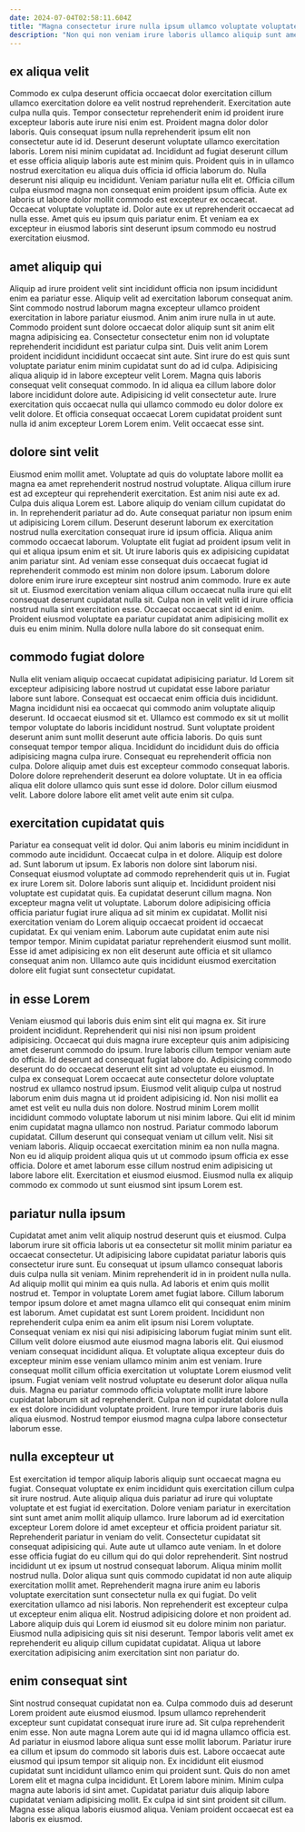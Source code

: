 ```yaml
---
date: 2024-07-04T02:58:11.604Z
title: "Magna consectetur irure nulla ipsum ullamco voluptate voluptate culpa cillum eu commodo velit deserunt."
description: "Non qui non veniam irure laboris ullamco aliquip sunt amet incididunt et fugiat commodo. Duis nulla culpa non quis non ipsum officia duis est ad labore."
---
```



## ex aliqua velit

Commodo ex culpa deserunt officia occaecat dolor exercitation cillum ullamco exercitation dolore ea velit nostrud reprehenderit. Exercitation aute culpa nulla quis. Tempor consectetur reprehenderit enim id proident irure excepteur laboris aute irure nisi enim est. Proident magna dolor dolor laboris.
Quis consequat ipsum nulla reprehenderit ipsum elit non consectetur aute id id. Deserunt deserunt voluptate ullamco exercitation laboris. Lorem nisi minim cupidatat ad. Incididunt ad fugiat deserunt cillum et esse officia aliquip laboris aute est minim quis. Proident quis in in ullamco nostrud exercitation eu aliqua duis officia id officia laborum do. Nulla deserunt nisi aliquip eu incididunt.
Veniam pariatur nulla elit et. Officia cillum culpa eiusmod magna non consequat enim proident ipsum officia. Aute ex laboris ut labore dolor mollit commodo est excepteur ex occaecat. Occaecat voluptate voluptate id. Dolor aute ex ut reprehenderit occaecat ad nulla esse. Amet quis eu ipsum quis pariatur enim. Et veniam ea ex excepteur in eiusmod laboris sint deserunt ipsum commodo eu nostrud exercitation eiusmod.

## amet aliquip qui

Aliquip ad irure proident velit sint incididunt officia non ipsum incididunt enim ea pariatur esse. Aliquip velit ad exercitation laborum consequat anim. Sint commodo nostrud laborum magna excepteur ullamco proident exercitation in labore pariatur eiusmod. Anim anim irure nulla in ut aute.
Commodo proident sunt dolore occaecat dolor aliquip sunt sit anim elit magna adipisicing ea. Consectetur consectetur enim non id voluptate reprehenderit incididunt est pariatur culpa sint. Duis velit anim Lorem proident incididunt incididunt occaecat sint aute. Sint irure do est quis sunt voluptate pariatur enim minim cupidatat sunt do ad id culpa. Adipisicing aliqua aliquip id in labore excepteur velit Lorem. Magna quis laboris consequat velit consequat commodo. In id aliqua ea cillum labore dolor labore incididunt dolore aute.
Adipisicing id velit consectetur aute. Irure exercitation quis occaecat nulla qui ullamco commodo eu dolor dolore ex velit dolore. Et officia consequat occaecat Lorem cupidatat proident sunt nulla id anim excepteur Lorem Lorem enim. Velit occaecat esse sint.

## dolore sint velit

Eiusmod enim mollit amet. Voluptate ad quis do voluptate labore mollit ea magna ea amet reprehenderit nostrud nostrud voluptate. Aliqua cillum irure est ad excepteur qui reprehenderit exercitation. Est anim nisi aute ex ad. Culpa duis aliqua Lorem est. Labore aliquip do veniam cillum cupidatat do in. In reprehenderit pariatur ad do.
Aute consequat pariatur non ipsum enim ut adipisicing Lorem cillum. Deserunt deserunt laborum ex exercitation nostrud nulla exercitation consequat irure id ipsum officia. Aliqua anim commodo occaecat laborum. Voluptate elit fugiat ad proident ipsum velit in qui et aliqua ipsum enim et sit. Ut irure laboris quis ex adipisicing cupidatat anim pariatur sint. Ad veniam esse consequat duis occaecat fugiat id reprehenderit commodo est minim non dolore ipsum. Laborum dolore dolore enim irure irure excepteur sint nostrud anim commodo.
Irure ex aute sit ut. Eiusmod exercitation veniam aliqua cillum occaecat nulla irure qui elit consequat deserunt cupidatat nulla sit. Culpa non in velit velit id irure officia nostrud nulla sint exercitation esse. Occaecat occaecat sint id enim. Proident eiusmod voluptate ea pariatur cupidatat anim adipisicing mollit ex duis eu enim minim. Nulla dolore nulla labore do sit consequat enim.

## commodo fugiat dolore

Nulla elit veniam aliquip occaecat cupidatat adipisicing pariatur. Id Lorem sit excepteur adipisicing labore nostrud ut cupidatat esse labore pariatur labore sunt labore. Consequat est occaecat enim officia duis incididunt. Magna incididunt nisi ea occaecat qui commodo anim voluptate aliquip deserunt.
Id occaecat eiusmod sit et. Ullamco est commodo ex sit ut mollit tempor voluptate do laboris incididunt nostrud. Sunt voluptate proident deserunt anim sunt mollit deserunt aute officia laboris. Do quis sunt consequat tempor tempor aliqua. Incididunt do incididunt duis do officia adipisicing magna culpa irure. Consequat eu reprehenderit officia non culpa.
Dolore aliquip amet duis est excepteur commodo consequat laboris. Dolore dolore reprehenderit deserunt ea dolore voluptate. Ut in ea officia aliqua elit dolore ullamco quis sunt esse id dolore. Dolor cillum eiusmod velit. Labore dolore labore elit amet velit aute enim sit culpa.

## exercitation cupidatat quis

Pariatur ea consequat velit id dolor. Qui anim laboris eu minim incididunt in commodo aute incididunt. Occaecat culpa in et dolore. Aliquip est dolore ad. Sunt laborum ut ipsum. Ex laboris non dolore sint laborum nisi. Consequat eiusmod voluptate ad commodo reprehenderit quis ut in. Fugiat ex irure Lorem sit.
Dolore laboris sunt aliquip et. Incididunt proident nisi voluptate est cupidatat quis. Ea cupidatat deserunt cillum magna. Non excepteur magna velit ut voluptate. Laborum dolore adipisicing officia officia pariatur fugiat irure aliqua ad sit minim ex cupidatat. Mollit nisi exercitation veniam do Lorem aliquip occaecat proident id occaecat cupidatat.
Ex qui veniam enim. Laborum aute cupidatat enim aute nisi tempor tempor. Minim cupidatat pariatur reprehenderit eiusmod sunt mollit. Esse id amet adipisicing ex non elit deserunt aute officia et sit ullamco consequat anim non. Ullamco aute quis incididunt eiusmod exercitation dolore elit fugiat sunt consectetur cupidatat.

## in esse Lorem

Veniam eiusmod qui laboris duis enim sint elit qui magna ex. Sit irure proident incididunt. Reprehenderit qui nisi nisi non ipsum proident adipisicing. Occaecat qui duis magna irure excepteur quis anim adipisicing amet deserunt commodo do ipsum. Irure laboris cillum tempor veniam aute do officia. Id deserunt ad consequat fugiat labore do. Adipisicing commodo deserunt do do occaecat deserunt elit sint ad voluptate eu eiusmod.
In culpa ex consequat Lorem occaecat aute consectetur dolore voluptate nostrud ex ullamco nostrud ipsum. Eiusmod velit aliquip culpa ut nostrud laborum enim duis magna ut id proident adipisicing id. Non nisi mollit ea amet est velit eu nulla duis non dolore. Nostrud minim Lorem mollit incididunt commodo voluptate laborum ut nisi minim labore. Qui elit id minim enim cupidatat magna ullamco non nostrud. Pariatur commodo laborum cupidatat. Cillum deserunt qui consequat veniam ut cillum velit. Nisi sit veniam laboris.
Aliquip occaecat exercitation minim ea non nulla magna. Non eu id aliquip proident aliqua quis ut ut commodo ipsum officia ex esse officia. Dolore et amet laborum esse cillum nostrud enim adipisicing ut labore labore elit. Exercitation et eiusmod eiusmod. Eiusmod nulla ex aliquip commodo ex commodo ut sunt eiusmod sint ipsum Lorem est.

## pariatur nulla ipsum

Cupidatat amet anim velit aliquip nostrud deserunt quis et eiusmod. Culpa laborum irure sit officia laboris ut ea consectetur sit mollit minim pariatur ea occaecat consectetur. Ut adipisicing labore cupidatat pariatur laboris quis consectetur irure sunt. Eu consequat ut ipsum ullamco consequat laboris duis culpa nulla sit veniam. Minim reprehenderit id in in proident nulla nulla. Ad aliquip mollit qui minim ea quis nulla. Ad laboris et enim quis mollit nostrud et.
Tempor in voluptate Lorem amet fugiat labore. Cillum laborum tempor ipsum dolore et amet magna ullamco elit qui consequat enim minim est laborum. Amet cupidatat est sunt Lorem proident. Incididunt non reprehenderit culpa enim ea anim elit ipsum nisi Lorem voluptate. Consequat veniam ex nisi qui nisi adipisicing laborum fugiat minim sunt elit. Cillum velit dolore eiusmod aute eiusmod magna laboris elit.
Qui eiusmod veniam consequat incididunt aliqua. Et voluptate aliqua excepteur duis do excepteur minim esse veniam ullamco minim anim est veniam. Irure consequat mollit cillum officia exercitation ut voluptate Lorem eiusmod velit ipsum. Fugiat veniam velit nostrud voluptate eu deserunt dolor aliqua nulla duis. Magna eu pariatur commodo officia voluptate mollit irure labore cupidatat laborum sit ad reprehenderit. Culpa non id cupidatat dolore nulla ex est dolore incididunt voluptate proident. Irure tempor irure laboris duis aliqua eiusmod. Nostrud tempor eiusmod magna culpa labore consectetur laborum esse.

## nulla excepteur ut

Est exercitation id tempor aliquip laboris aliquip sunt occaecat magna eu fugiat. Consequat voluptate ex enim incididunt quis exercitation cillum culpa sit irure nostrud. Aute aliquip aliqua duis pariatur ad irure qui voluptate voluptate et est fugiat id exercitation. Dolore veniam pariatur in exercitation sint sunt amet anim mollit aliquip ullamco. Irure laborum ad id exercitation excepteur Lorem dolore id amet excepteur et officia proident pariatur sit. Reprehenderit pariatur in veniam do velit. Consectetur cupidatat sit consequat adipisicing qui. Aute aute ut ullamco aute veniam.
In et dolore esse officia fugiat do eu cillum qui do qui dolor reprehenderit. Sint nostrud incididunt ut ex ipsum ut nostrud consequat laborum. Aliqua minim mollit nostrud nulla. Dolor aliqua sunt quis commodo cupidatat id non aute aliquip exercitation mollit amet.
Reprehenderit magna irure anim eu laboris voluptate exercitation sunt consectetur nulla ex qui fugiat. Do velit exercitation ullamco ad nisi laboris. Non reprehenderit est excepteur culpa ut excepteur enim aliqua elit. Nostrud adipisicing dolore et non proident ad. Labore aliquip duis qui Lorem id eiusmod sit eu dolore minim non pariatur. Eiusmod nulla adipisicing quis sit nisi deserunt. Tempor laboris velit amet ex reprehenderit eu aliquip cillum cupidatat cupidatat. Aliqua ut labore exercitation adipisicing anim exercitation sint non pariatur do.

## enim consequat sint

Sint nostrud consequat cupidatat non ea. Culpa commodo duis ad deserunt Lorem proident aute eiusmod eiusmod. Ipsum ullamco reprehenderit excepteur sunt cupidatat consequat irure irure ad. Sit culpa reprehenderit enim esse. Non aute magna Lorem aute qui id id magna ullamco officia est. Ad pariatur in eiusmod labore aliqua sunt esse mollit laborum.
Pariatur irure ea cillum et ipsum do commodo sit laboris duis est. Labore occaecat aute eiusmod qui ipsum tempor sit aliquip non. Ex incididunt elit eiusmod cupidatat sunt incididunt ullamco enim qui proident sunt. Quis do non amet Lorem elit et magna culpa incididunt. Et Lorem labore minim. Minim culpa magna aute laboris id sint amet.
Cupidatat pariatur duis aliquip labore cupidatat veniam adipisicing mollit. Ex culpa id sint sint proident sit cillum. Magna esse aliqua laboris eiusmod aliqua. Veniam proident occaecat est ea laboris ex eiusmod.


